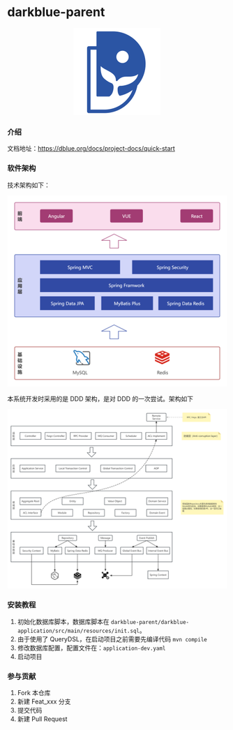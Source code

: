 # darkblue-parent

<p align="center">
    <img src="docs/images/logo-blue.svg" width="200">
</p>

### 介绍

文档地址：https://dblue.org/docs/project-docs/quick-start

### 软件架构

技术架构如下：

![架构](docs/images/architecture.png)

本系统开发时采用的是 DDD 架构，是对 DDD 的一次尝试。架构如下

![DDD架构](docs/images/DDD-architecture.png)

### 安装教程

1. 初始化数据库脚本，数据库脚本在 `darkblue-parent/darkblue-application/src/main/resources/init.sql`。
2. 由于使用了 QueryDSL，在启动项目之前需要先编译代码 `mvn compile`
3. 修改数据库配置，配置文件在：`application-dev.yaml`
4. 启动项目

### 参与贡献

1.  Fork 本仓库
2.  新建 Feat_xxx 分支
3.  提交代码
4.  新建 Pull Request


